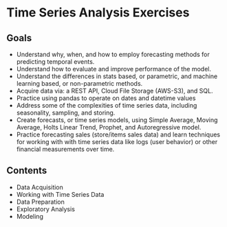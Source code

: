# Time Series Analysis Exercises
## Goals
- Understand why, when, and how to employ forecasting methods for predicting temporal events. 
- Understand how to evaluate and improve performance of the model. 
- Understand the differences in stats based, or parametric, and machine learning based, or non-parametric methods.
- Acquire data via: a REST API, Cloud File Storage (AWS-S3), and SQL.
- Practice using pandas to operate on dates and datetime values
- Address some of the complexities of time series data, including seasonality, sampling, and storing.
- Create forecasts, or time series models, using Simple Average, Moving Average, Holts Linear Trend, Prophet, and Autoregressive model.
- Practice forecasting sales (store/items sales data) and learn techniques for working with with time series data like logs (user behavior) or other financial measurements over time.

## Contents
- Data Acquisition
- Working with Time Series Data
- Data Preparation
- Exploratory Analysis
- Modeling
